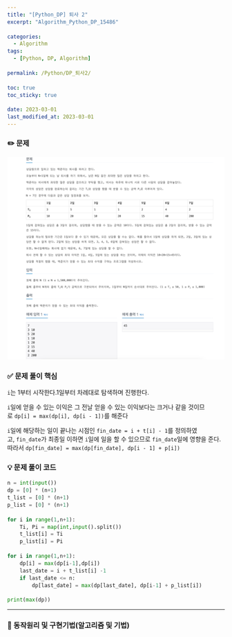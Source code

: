 ```yaml
---
title: "[Python_DP] 퇴사 2"
excerpt: "Algorithm_Python_DP_15486"

categories: 
  - Algorithm
tags:
  - [Python, DP, Algorithm]

permalink: /Python/DP_퇴사2/

toc: true
toc_sticky: true

date: 2023-03-01
last_modified_at: 2023-03-01
---
```

### ✏️ 문제

![15486.png](/assets/images/posts_img/Algorithm/15486.png)

### ✅ 문제 풀이 핵심

`i`는 1부터 시작한다.1일부터 차례대로 탐색하며 진행한다.

`i`일에 얻을 수 있는 이익은 그 전날 얻을 수 있는 이익보다는 크거나 같을 것이므로 `dp[i] = max(dp[i], dp[i - 1])`를 해준다

`i`일에 해당하는 일이 끝나는 시점인 `fin_date = i + t[i] - 1`를 정의하였고, `fin_date`가 최종일 이하면 `i`일에 일을 할 수 있으므로 `fin_date`일에 영향을 준다.따라서 `dp[fin_date] = max(dp[fin_date], dp[i - 1] + p[i])`

### 💡 문제 풀이 코드

```python
n = int(input())
dp = [0] * (n+1)
t_list = [0] * (n+1)
p_list = [0] * (n+1)

for i in range(1,n+1):
    Ti, Pi = map(int,input().split())
    t_list[i] = Ti
    p_list[i] = Pi

for i in range(1,n+1):
    dp[i] = max(dp[i-1],dp[i])
    last_date = i + t_list[i] -1
    if last_date <= n:
        dp[last_date] = max(dp[last_date], dp[i-1] + p_list[i])
        
print(max(dp))
```

---

### 🚀 동작원리 및 구현기법(알고리즘 및 기법)